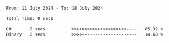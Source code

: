 <!--START_SECTION:waka-->

```txt
From: 11 July 2024 - To: 18 July 2024

Total Time: 0 secs

C#       0 secs          >>>>>>>>>>>>>>>>>>>>>----   85.32 %
Binary   0 secs          >>>>---------------------   14.68 %
```

<!--END_SECTION:waka-->
